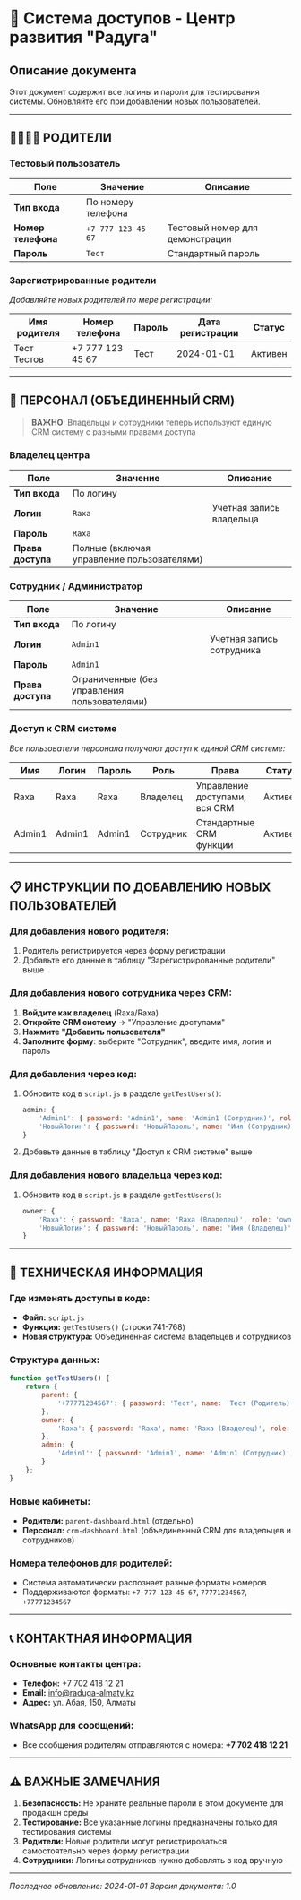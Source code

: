# 🔐 Система доступов - Центр развития "Радуга"

## Описание документа
Этот документ содержит все логины и пароли для тестирования системы. Обновляйте его при добавлении новых пользователей.

---

## 👨‍👩‍👧‍👦 **РОДИТЕЛИ**

### Тестовый пользователь
| Поле | Значение | Описание |
|------|----------|----------|
| **Тип входа** | По номеру телефона | |
| **Номер телефона** | `+7 777 123 45 67` | Тестовый номер для демонстрации |
| **Пароль** | `Тест` | Стандартный пароль |

### Зарегистрированные родители
*Добавляйте новых родителей по мере регистрации:*

| Имя родителя | Номер телефона | Пароль | Дата регистрации | Статус |
|-------------|----------------|--------|------------------|--------|
| Тест Тестов | +7 777 123 45 67 | Тест | 2024-01-01 | Активен |

---

## 👥 **ПЕРСОНАЛ (ОБЪЕДИНЕННЫЙ CRM)**

> **ВАЖНО**: Владельцы и сотрудники теперь используют единую CRM систему с разными правами доступа

### Владелец центра
| Поле | Значение | Описание |
|------|----------|----------|
| **Тип входа** | По логину | |
| **Логин** | `Raxa` | Учетная запись владельца |
| **Пароль** | `Raxa` | |
| **Права доступа** | Полные (включая управление пользователями) | |

### Сотрудник / Администратор
| Поле | Значение | Описание |
|------|----------|----------|
| **Тип входа** | По логину | |
| **Логин** | `Admin1` | Учетная запись сотрудника |
| **Пароль** | `Admin1` | |
| **Права доступа** | Ограниченные (без управления пользователями) | |

### Доступ к CRM системе
*Все пользователи персонала получают доступ к единой CRM системе:*

| Имя | Логин | Пароль | Роль | Права | Статус |
|-----|-------|--------|------|-------|--------|
| Raxa | Raxa | Raxa | Владелец | Управление доступами, вся CRM | Активен |
| Admin1 | Admin1 | Admin1 | Сотрудник | Стандартные CRM функции | Активен |

---

## 📋 **ИНСТРУКЦИИ ПО ДОБАВЛЕНИЮ НОВЫХ ПОЛЬЗОВАТЕЛЕЙ**

### Для добавления нового родителя:
1. Родитель регистрируется через форму регистрации
2. Добавьте его данные в таблицу "Зарегистрированные родители" выше

### Для добавления нового сотрудника через CRM:
1. **Войдите как владелец** (Raxa/Raxa)
2. **Откройте CRM систему** → "Управление доступами"
3. **Нажмите "Добавить пользователя"**
4. **Заполните форму**: выберите "Сотрудник", введите имя, логин и пароль

### Для добавления через код:
1. Обновите код в `script.js` в разделе `getTestUsers()`:
   ```javascript
   admin: {
       'Admin1': { password: 'Admin1', name: 'Admin1 (Сотрудник)', role: 'admin' },
       'НовыйЛогин': { password: 'НовыйПароль', name: 'Имя (Сотрудник)', role: 'admin' }
   }
   ```
2. Добавьте данные в таблицу "Доступ к CRM системе" выше

### Для добавления нового владельца через код:
1. Обновите код в `script.js` в разделе `getTestUsers()`:
   ```javascript
   owner: {
       'Raxa': { password: 'Raxa', name: 'Raxa (Владелец)', role: 'owner' },
       'НовыйЛогин': { password: 'НовыйПароль', name: 'Имя (Владелец)', role: 'owner' }
   }
   ```

---

## 🔧 **ТЕХНИЧЕСКАЯ ИНФОРМАЦИЯ**

### Где изменять доступы в коде:
- **Файл:** `script.js`
- **Функция:** `getTestUsers()` (строки 741-768)
- **Новая структура:** Объединенная система владельцев и сотрудников

### Структура данных:
```javascript
function getTestUsers() {
    return {
        parent: {
            '+77771234567': { password: 'Тест', name: 'Тест (Родитель)' }
        },
        owner: {
            'Raxa': { password: 'Raxa', name: 'Raxa (Владелец)', role: 'owner' }
        },
        admin: {
            'Admin1': { password: 'Admin1', name: 'Admin1 (Сотрудник)', role: 'admin' }
        }
    };
}
```

### Новые кабинеты:
- **Родители:** `parent-dashboard.html` (отдельно)
- **Персонал:** `crm-dashboard.html` (объединенный CRM для владельцев и сотрудников)

### Номера телефонов для родителей:
- Система автоматически распознает разные форматы номеров
- Поддерживаются форматы: `+7 777 123 45 67`, `77771234567`, `+77771234567`

---

## 📞 **КОНТАКТНАЯ ИНФОРМАЦИЯ**

### Основные контакты центра:
- **Телефон:** +7 702 418 12 21
- **Email:** info@raduga-almaty.kz
- **Адрес:** ул. Абая, 150, Алматы

### WhatsApp для сообщений:
- Все сообщения родителям отправляются с номера: **+7 702 418 12 21**

---

## ⚠️ **ВАЖНЫЕ ЗАМЕЧАНИЯ**

1. **Безопасность:** Не храните реальные пароли в этом документе для продакшн среды
2. **Тестирование:** Все указанные логины предназначены только для тестирования системы
3. **Родители:** Новые родители могут регистрироваться самостоятельно через форму регистрации
4. **Сотрудники:** Логины сотрудников нужно добавлять в код вручную

---

*Последнее обновление: 2024-01-01*
*Версия документа: 1.0*
